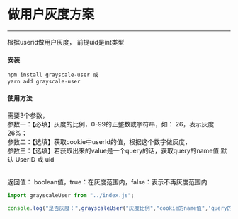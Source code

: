 # 做用户灰度方案
---
根据userid做用户灰度， 前提uid是int类型

#### 安装
```js
npm install grayscale-user 或
yarn add grayscale-user
```

#### 使用方法
需要3个参数，<br>
参数一：【必填】灰度的比例，0-99的正整数或字符串，如： 26，表示灰度26%；  <br>
参数二：【选填】获取cookie中userId的值，根据这个数字做灰度，<br>
参数三：【选填】若获取出来的value是一个query的话，获取query的name值 默认 UserID 或 uid  <br><br>

返回值： boolean值，true：在灰度范围内，false：表示不再灰度范围内
```js
import grayscaleUser from "../index.js";

console.log("是否灰度：",grayscaleUser("灰度比例","cookie的name值",'query的name值'));
```
